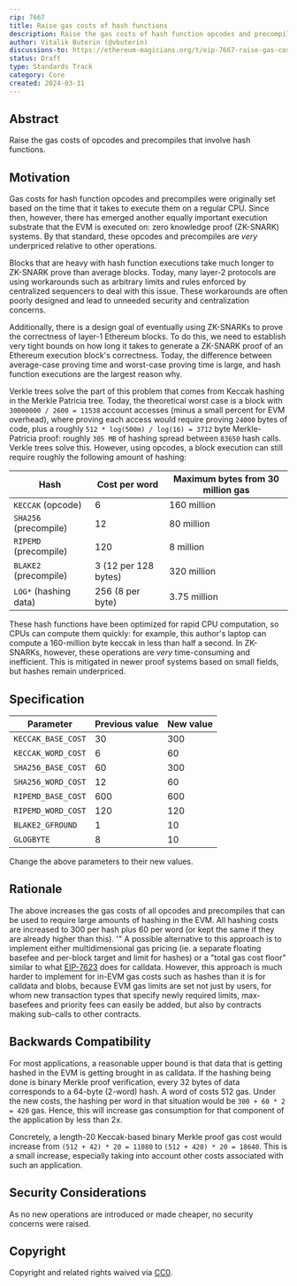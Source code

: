 ```yaml
---
rip: 7667
title: Raise gas costs of hash functions
description: Raise the gas costs of hash function opcodes and precompiles, to match prover expenses in ZK-EVMs
author: Vitalik Buterin (@vbuterin)
discussions-to: https://ethereum-magicians.org/t/eip-7667-raise-gas-costs-of-hash-functions/19446
status: Draft
type: Standards Track
category: Core
created: 2024-03-31
---
```


## Abstract

Raise the gas costs of opcodes and precompiles that involve hash functions.

## Motivation

Gas costs for hash function opcodes and precompiles were originally set based on the time that it takes to execute them on a regular CPU. Since then, however, there has emerged another equally important execution substrate that the EVM is executed on: zero knowledge proof (ZK-SNARK) systems. By that standard, these opcodes and precompiles are _very_ underpriced relative to other operations.

Blocks that are heavy with hash function executions take much longer to ZK-SNARK prove than average blocks. Today, many layer-2 protocols are using workarounds such as arbitrary limits and rules enforced by centralized sequencers to deal with this issue. These workarounds are often poorly designed and lead to unneeded security and centralization concerns.

Additionally, there is a design goal of eventually using ZK-SNARKs to prove the correctness of layer-1 Ethereum blocks. To do this, we need to establish very tight bounds on how long it takes to generate a ZK-SNARK proof of an Ethereum execution block's correctness. Today, the difference between average-case proving time and worst-case proving time is large, and hash function executions are the largest reason why.

Verkle trees solve the part of this problem that comes from Keccak hashing in the Merkle Patricia tree. Today, the theoretical worst case is a block with `30000000 / 2600 = 11538` account accesses (minus a small percent for EVM overhead), where proving each access would require proving `24000` bytes of code, plus a roughly `512 * log(500m) / log(16) = 3712` byte Merkle-Patricia proof: roughly `305 MB` of hashing spread between `83650` hash calls. Verkle trees solve this. However, using opcodes, a block execution can still require roughly the following amount of hashing:

| Hash                  | Cost per word        | Maximum bytes from 30 million gas |
| --------------------- | -------------------- | --------------------------------- |
| `KECCAK` (opcode)     | 6                    | 160 million                       |
| `SHA256` (precompile) | 12                   | 80 million                        |
| `RIPEMD` (precompile) | 120                  | 8 million                         |
| `BLAKE2` (precompile) | 3 (12 per 128 bytes) | 320 million                       |
| `LOG*` (hashing data) | 256 (8 per byte)     | 3.75 million                      |

These hash functions have been optimized for rapid CPU computation, so CPUs can compute them quickly: for example, this author's laptop can compute a 160-million byte keccak in less than half a second. In ZK-SNARKs, however, these operations are _very_ time-consuming and inefficient. This is mitigated in newer proof systems based on small fields, but hashes remain underpriced.

## Specification

| Parameter          | Previous value | New value |
| ------------------ | -------------- | --------- |
| `KECCAK_BASE_COST` | 30             | 300       |
| `KECCAK_WORD_COST` | 6              | 60        |
| `SHA256_BASE_COST` | 60             | 300       |
| `SHA256_WORD_COST` | 12             | 60        |
| `RIPEMD_BASE_COST` | 600            | 600       |
| `RIPEMD_WORD_COST` | 120            | 120       |
| `BLAKE2_GFROUND`   | 1              | 10        |
| `GLOGBYTE`         | 8              | 10        |

Change the above parameters to their new values.

## Rationale

The above increases the gas costs of all opcodes and precompiles that can be used to require large amounts of hashing in the EVM. All hashing costs are increased to 300 per hash plus 60 per word (or kept the same if they are already higher than this).
'"
A possible alternative to this approach is to implement either multidimensional gas pricing (ie. a separate floating basefee and per-block target and limit for hashes) or a "total gas cost floor" similar to what [EIP-7623](eip-7623.md) does for calldata. However, this approach is much harder to implement for in-EVM gas costs such as hashes than it is for calldata and blobs, because EVM gas limits are set not just by users, for whom new transaction types that specify newly required limits, max-basefees and priority fees can easily be added, but also by contracts making sub-calls to other contracts.

## Backwards Compatibility

For most applications, a reasonable upper bound is that data that is getting hashed in the EVM is getting brought in as calldata. If the hashing being done is binary Merkle proof verification, every 32 bytes of data corresponds to a 64-byte (2-word) hash. A word of costs 512 gas. Under the new costs, the hashing per word in that situation would be `300 + 60 * 2 = 420` gas. Hence, this will increase gas consumption for that component of the application by less than 2x.

Concretely, a length-20 Keccak-based binary Merkle proof gas cost would increase from `(512 + 42) * 20 = 11080` to `(512 + 420) * 20 = 18640`. This is a small increase, especially taking into account other costs associated with such an application.

## Security Considerations

As no new operations are introduced or made cheaper, no security concerns were raised.

## Copyright

Copyright and related rights waived via [CC0](../LICENSE.md).

